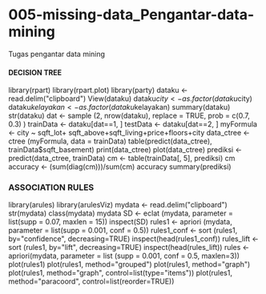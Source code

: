 # 005-missing-data_Pengantar-data-mining
Tugas pengantar data mining
#### DECISION TREE ####
library(rpart)
library(rpart.plot)
library(party)
dataku <- read.delim("clipboard")
View(dataku)
dataku$city <- as.factor(dataku$city)
dataku$kelayakan <- as.factor(dataku$kelayakan)
summary(dataku)
str(dataku)
dat <- sample (2, nrow(dataku), replace = TRUE, prob = c(0.7, 0.3) )
trainData <- dataku[dat==1, ]
testData <- dataku[dat==2, ]
myFormula <- city ~ sqft_lot+ sqft_above+sqft_living+price+floors+city
data_ctree <- ctree (myFormula, data = trainData)
table(predict(data_ctree), trainData$sqft_basement)
print(data_ctree)
plot(data_ctree)
prediksi <- predict(data_ctree, trainData)
cm <- table(trainData[, 5], prediksi)
cm
accuracy <- (sum(diag(cm)))/sum(cm)
accuracy
summary(prediksi)

### ASSOCIATION RULES ###
library(arules)
library(arulesViz)
mydata <- read.delim("clipboard")
str(mydata)
class(mydata)
mydata
SD <- eclat (mydata, parameter = list(supp = 0.07, maxlen = 15)) 
inspect(SD)
rules1 <- apriori (mydata, parameter = list(supp = 0.001, conf = 0.5))
rules1_conf <- sort (rules1, by="confidence", decreasing=TRUE)
inspect(head(rules1_conf))
rules_lift <- sort (rules1, by="lift", decreasing=TRUE)
inspect(head(rules_lift))
rules <- apriori(mydata, parameter = list (supp = 0.001, conf = 0.5, maxlen=3))
plot(rules1)
plot(rules1, method="grouped")
plot(rules1, method="graph")
plot(rules1, method="graph", control=list(type="items"))
plot(rules1, method="paracoord", control=list(reorder=TRUE))
